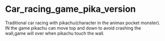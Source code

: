 # Car_racing_game_pika_version

Traditional car racing with pikachu(character in the animax pocket monster).
IN the game pikachu can move top and down to avoid crashing the wall,game will over when pikachu touch the wall.
